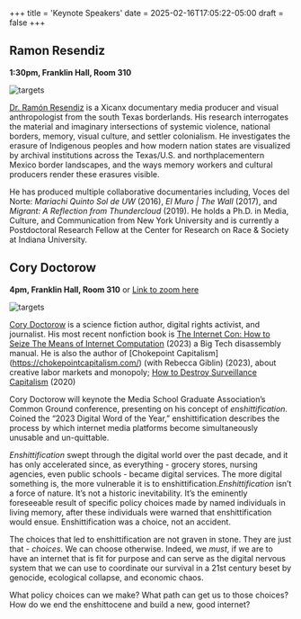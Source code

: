 +++
title = 'Keynote Speakers'
date = 2025-02-16T17:05:22-05:00
draft = false
+++


## Ramon Resendiz ##

**1:30pm, Franklin Hall, Room 310**

![targets](/images/Resendiz.jpg)

[Dr. Ramón Resendiz](https://www.imdb.com/name/nm7475396/bio/) is a Xicanx documentary media producer and visual anthropologist from the south Texas borderlands. His research interrogates the material and imaginary intersections of systemic violence, national borders, memory, visual culture, and settler colonialism. He investigates the erasure of Indigenous peoples and how modern nation states are visualized by archival institutions across the Texas/U.S. and northplacementern Mexico border landscapes, and the ways memory workers and cultural producers render these erasures visible.

He has produced multiple collaborative documentaries including, Voces del Norte: *Mariachi Quinto Sol de UW* (2016), *El Muro | The Wall* (2017), and *Migrant: A Reflection from Thundercloud* (2019). He holds a Ph.D. in Media, Culture, and Communication from New York University and is currently a Postdoctoral Research Fellow at the Center for Research on Race & Society at Indiana University.



## Cory Doctorow ##

**4pm, Franklin Hall, Room 310** or [Link to zoom here](https://iu.zoom.us/meeting/register/Potbwk7eTlyoeYwaZRr7rw)

![targets](/images/doctorowflyer.png)


[Cory Doctorow](https://pluralistic.net/) is a science fiction author, digital rights activist, and journalist. His most recent nonfiction book is [The Internet Con: How to Seize The Means of Internet Computation](https://www.penguinrandomhouse.com/books/721311/the-internet-con-by-cory-doctorow/) (2023) a Big Tech disassembly manual. He is also the author of [Chokepoint Capitalism] (https://chokepointcapitalism.com/) (with Rebecca Giblin) (2023), about creative labor markets and monopoly; [How to Destroy Surveillance Capitalism](https://craphound.com/category/destroy/) (2020)

Cory Doctorow will keynote the Media School Graduate Association’s Common Ground conference, presenting on his concept of *enshittification.* Coined the “2023 Digital Word of the Year,” enshittification describes the process by which internet media platforms become simultaneously unusable and un-quittable.

*Enshittification* swept through the digital world over the past decade, and it has only accelerated since, as everything - grocery stores, nursing agencies, even public schools - became digital services. The more digital something is, the more vulnerable it is to enshittification.*Enshittification* isn’t a force of nature. It’s not a historic inevitability. It’s the eminently foreseeable result of specific policy choices made by named individuals in living memory, after these individuals were warned that enshittification would ensue. Enshittification was a choice, not an accident.

The choices that led to enshittification are not graven in stone. They are just that - *choices*. We can choose otherwise. Indeed, we *must*, if we are to have an internet that is fit for purpose and can serve as the digital nervous system that we can use to coordinate our survival in a 21st century beset by genocide, ecological collapse, and economic chaos.

What policy choices can we make? What path can get us to those choices? How do we end the enshittocene and build a new, good internet?


